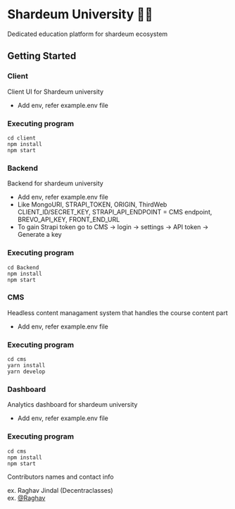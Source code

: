 <!-- nasim change -->
# Shardeum University 🧑‍🎓

Dedicated education platform for shardeum ecosystem

## Getting Started

### Client

Client UI for Shardeum university

- Add env, refer example.env file

### Executing program

```
cd client
npm install
npm start
```

### Backend

Backend for shardeum university

- Add env, refer example.env file
- Like MongoURI, STRAPI_TOKEN, ORIGIN, ThirdWeb CLIENT_ID/SECRET_KEY, STRAPI_API_ENDPOINT = CMS endpoint, BREVO_API_KEY, FRONT_END_URL
- To gain Strapi token go to CMS -> login -> settings -> API token -> Generate a key

### Executing program

```
cd Backend
npm install
npm start
```

### CMS

Headless content managament system that handles the course content part

- Add env, refer example.env file

### Executing program

```
cd cms
yarn install
yarn develop
```

### Dashboard

Analytics dashboard for shardeum university

- Add env, refer example.env file

### Executing program

```
cd cms
npm install
npm start
```

Contributors names and contact info

ex. Raghav Jindal (Decentraclasses)  
ex. [@Raghav](https://twitter/R__J02)
